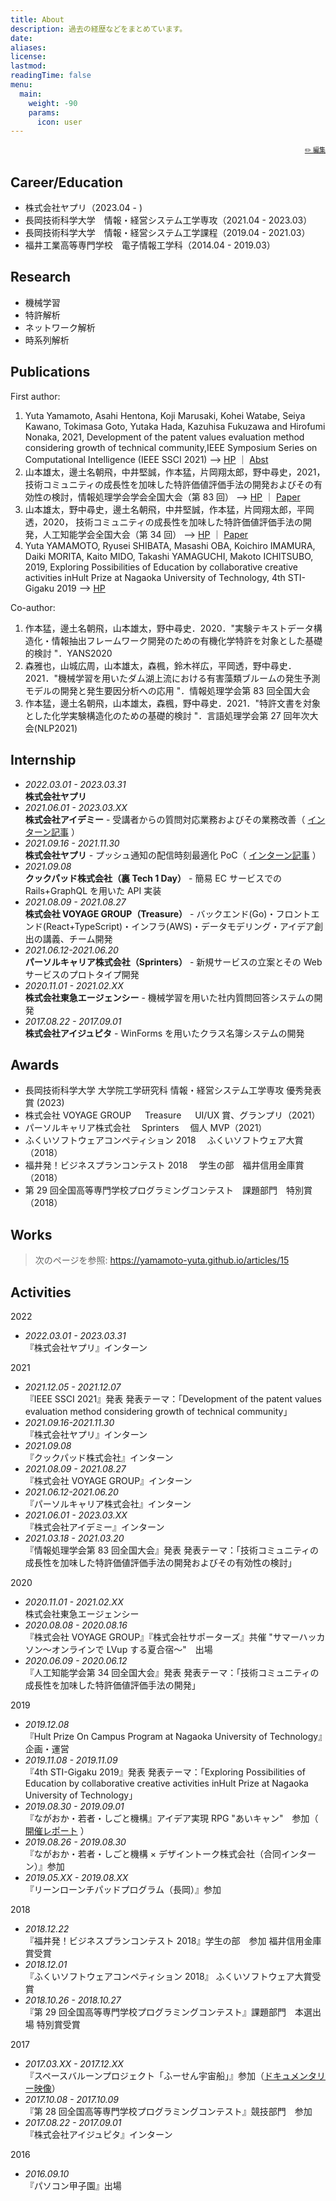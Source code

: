 ```yaml
---
title: About
description: 過去の経歴などをまとめています。
date:
aliases:
license:
lastmod:
readingTime: false
menu:
  main:
    weight: -90
    params:
      icon: user
---
```


<font size="1" align="right">

[✏️ 編集](https://github.com/yamamoto-yuta/yamamoto-yuta.github.io/blob/main/content/page/about/index.md)

</font>

## Career/Education

- 株式会社ヤプリ（2023.04 - )
- 長岡技術科学大学　情報・経営システム工学専攻（2021.04 - 2023.03）
- 長岡技術科学大学　情報・経営システム工学課程（2019.04 - 2021.03）
- 福井工業高等専門学校　電子情報工学科（2014.04 - 2019.03）

## Research

- 機械学習
- 特許解析
- ネットワーク解析
- 時系列解析

## Publications

First author:

1. Yuta Yamamoto, Asahi Hentona, Koji Marusaki, Kohei Watabe, Seiya Kawano, Tokimasa Goto, Yutaka Hada, Kazuhisa Fukuzawa and Hirofumi Nonaka, 2021, Development of the patent values evaluation method considering growth of technical community,IEEE Symposium Series on Computational Intelligence (IEEE SSCI 2021)
   --> [HP](https://attend.ieee.org/ssci-2021/) ｜ [Abst](https://ieeexplore.ieee.org/document/9660168)
1. 山本雄太，邊土名朝飛，中井堅誠，作本猛，片岡翔太郎，野中尋史，2021， 技術コミュニティの成長性を加味した特許価値評価手法の開発およびその有効性の検討，情報処理学会学会全国大会（第 83 回）
   --> [HP](https://www.ipsj.or.jp/event/taikai/83/) ｜ [Paper](https://ipsj.ixsq.nii.ac.jp/ej/?action=pages_view_main&active_action=repository_view_main_item_detail&item_id=215599&item_no=1&page_id=13&block_id=8)
1. 山本雄太，野中尋史，邊土名朝飛，中井堅誠，作本猛，片岡翔太郎，平岡透，2020， 技術コミュニティの成長性を加味した特許価値評価手法の開発，人工知能学会全国大会（第 34 回）
   --> [HP](https://www.ai-gakkai.or.jp/jsai2020/) ｜ [Paper](https://www.jstage.jst.go.jp/article/pjsai/JSAI2020/0/JSAI2020_4K2GS305/_article/-char/ja/)
1. Yuta YAMAMOTO, Ryusei SHIBATA, Masashi OBA, Koichiro IMAMURA, Daiki MORITA, Kaito MIDO, Takashi YAMAGUCHI, Makoto ICHITSUBO, 2019, Exploring Possibilities of Education by collaborative creative activities inHult Prize at Nagaoka University of Technology, 4th STI-Gigaku 2019
   --> [HP](https://sites.google.com/view/sti-gigaku-2019)

Co-author:

1. 作本猛，邊土名朝飛，山本雄太，野中尋史．2020．"実験テキストデータ構造化・情報抽出フレームワーク開発のための有機化学特許を対象とした基礎的検討 "．YANS2020
1. 森雅也，山城広周，山本雄太，森楓，鈴木祥広，平岡透，野中尋史．2021．"機械学習を用いたダム湖上流における有害藻類ブルームの発生予測モデルの開発と発生要因分析への応用 "．情報処理学会第 83 回全国大会
1. 作本猛，邊土名朝飛，山本雄太，森楓，野中尋史．2021．"特許文書を対象とした化学実験構造化のための基礎的検討 "．言語処理学会第 27 回年次大会(NLP2021)

## Internship

- _2022.03.01 - 2023.03.31_  
  **株式会社ヤプリ**
- _2021.06.01 - 2023.03.XX_  
  **株式会社アイデミー** - 受講者からの質問対応業務およびその業務改善（ [インターン記事](https://zenn.dev/aidemy/articles/425cf7d9f31945) ）
- _2021.09.16 - 2021.11.30_  
  **株式会社ヤプリ** - プッシュ通知の配信時刻最適化 PoC（ [インターン記事](https://tech.yappli.io/entry/optimize_notifications_release_time) ）
- _2021.09.08_  
  **クックパッド株式会社（裏 Tech 1 Day）** - 簡易 EC サービスでの Rails+GraphQL を用いた API 実装
- _2021.08.09 - 2021.08.27_  
  **株式会社 VOYAGE GROUP（Treasure）** - バックエンド(Go)・フロントエンド(React+TypeScript)・インフラ(AWS)・データモデリング・アイデア創出の講義、チーム開発
- _2021.06.12-2021.06.20_  
  **パーソルキャリア株式会社（Sprinters）** - 新規サービスの立案とその Web サービスのプロトタイプ開発
- _2020.11.01 - 2021.02.XX_  
  **株式会社東急エージェンシー** - 機械学習を用いた社内質問回答システムの開発
- _2017.08.22 - 2017.09.01_  
  **株式会社アイジュピタ** - WinForms を用いたクラス名簿システムの開発

## Awards

- 長岡技術科学大学 大学院工学研究科 情報・経営システム工学専攻 優秀発表賞 (2023)
- 株式会社 VOYAGE GROUP 　 Treasure 　 UI/UX 賞、グランプリ（2021）
- パーソルキャリア株式会社　 Sprinters 　個人 MVP（2021）
- ふくいソフトウェアコンペティション 2018 　ふくいソフトウェア大賞（2018）
- 福井発！ビジネスプランコンテスト 2018 　学生の部　福井信用金庫賞（2018）
- 第 29 回全国高等専門学校プログラミングコンテスト　課題部門　特別賞（2018）

## Works

> 次のページを参照: https://yamamoto-yuta.github.io/articles/15

## Activities

2022

- _2022.03.01 - 2023.03.31_  
  『株式会社ヤプリ』インターン

2021

- _2021.12.05 - 2021.12.07_  
  『IEEE SSCI 2021』発表
  発表テーマ：「Development of the patent values evaluation method considering growth of technical community」
- _2021.09.16-2021.11.30_  
  『株式会社ヤプリ』インターン
- _2021.09.08_  
  『クックパッド株式会社』インターン
- _2021.08.09 - 2021.08.27_  
  『株式会社 VOYAGE GROUP』インターン
- _2021.06.12-2021.06.20_  
  『パーソルキャリア株式会社』インターン
- _2021.06.01 - 2023.03.XX_  
  『株式会社アイデミー』インターン
- _2021.03.18 - 2021.03.20_  
  『情報処理学会第 83 回全国大会』発表
  発表テーマ：「技術コミュニティの成長性を加味した特許価値評価手法の開発およびその有効性の検討」

2020

- _2020.11.01 - 2021.02.XX_  
  株式会社東急エージェンシー
- _2020.08.08 - 2020.08.16_  
  『株式会社 VOYAGE GROUP』『株式会社サポーターズ』共催 "サマーハッカソン〜オンラインで LVup する夏合宿〜"　出場
- _2020.06.09 - 2020.06.12_  
  『人工知能学会第 34 回全国大会』発表
  発表テーマ：「技術コミュニティの成長性を加味した特許価値評価手法の開発」

2019

- _2019.12.08_  
  『Hult Prize On Campus Program at Nagaoka University of Technology』企画・運営
- _2019.11.08 - 2019.11.09_  
  『4th STI-Gigaku 2019』発表
  発表テーマ：「Exploring Possibilities of Education by collaborative creative activities inHult Prize at Nagaoka University of Technology」
- _2019.08.30 - 2019.09.01_  
  『ながおか・若者・しごと機構』アイデア実現 RPG "あいキャン"　参加（ [開催レポート](https://n-wakamonokikou.net/icam/report/nidcampv1.html) ）
- _2019.08.26 - 2019.08.30_  
  『ながおか・若者・しごと機構 × デザイントーク株式会社（合同インターン）』参加
- _2019.05.XX - 2019.08.XX_  
  『リーンローンチパッドプログラム（長岡）』参加

2018

- _2018.12.22_  
  『福井発！ビジネスプランコンテスト 2018』学生の部　参加
  福井信用金庫賞受賞
- _2018.12.01_  
  『ふくいソフトウェアコンペティション 2018』
  ふくいソフトウェア大賞受賞
- _2018.10.26 - 2018.10.27_  
  『第 29 回全国高等専門学校プログラミングコンテスト』課題部門　本選出場
  特別賞受賞

2017

- _2017.03.XX - 2017.12.XX_  
  『スペースバルーンプロジェクト「ふーせん宇宙船」』参加（[ドキュメンタリー映像](https://www.youtube.com/watch?v=3dknwDvaEGQ)）
- _2017.10.08 - 2017.10.09_  
  『第 28 回全国高等専門学校プログラミングコンテスト』競技部門　参加
- _2017.08.22 - 2017.09.01_  
  『株式会社アイジュピタ』インターン

2016

- _2016.09.10_  
  『パソコン甲子園』出場
